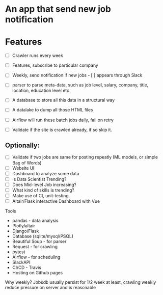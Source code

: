 An app that send new job notification
=====================================

# Features

- [ ] Crawler runs every week
- [ ] Features, subscribe to particular company
- [ ] Weekly, send notification if new jobs - [ ] appears through Slack
- [ ] parser to parse meta-data, such as job level, salary, company, title, location, education level etc.
- [ ] A database to store all this data in a structural way
- [ ] A datalake to dump all those HTML files
- [ ] Airflow will run these batch jobs daily, fail on retry
- [ ] Validate if the site is crawled already, if so skip it.


Optionally:
------------
- [ ] Validate if two jobs are same for posting repeatly (ML models, or simple Bag of Words)
- [ ] Website UI
- [ ] Dashboard to analyze some data
- [ ] Is Data Scientist Trending?
- [ ] Does Mid-level Job increasing?
- [ ] What kind of skills is trending?
- [ ] Make use of CI, unit-testing
- [ ] Altair/Flask interactive Dashboard with Vue

Tools
* pandas - data analysis
* Plotly/altair
* Django/Flask
* Database (sqlite/mysql/PSQL)
* Beautiful Soup - for parser
* Request - for crawling
* pytest
* Airflow - for scheduling
* SlackAPI
* CI/CD - Travis
* Hosting on Github pages

Why weekly?
Jobsdb usually persist for 1/2 week at least, crawling weekly reduce pressure on server and is reasonable


